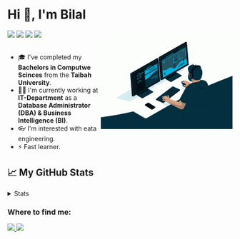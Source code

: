 <h1 align="left">Hi 👋, I'm Bilal</h1>

<img align='right' src="https://github.com/balturki/balturki/blob/main/coding.gif" width="295">

<div>
<img src="https://img.shields.io/badge/     -Database%20Administrator-red">
<img src="https://img.shields.io/badge/     -Business%20Intelligence-important">
<img src="https://img.shields.io/badge/     -Data%20Analytics-yellow">
<img src="https://img.shields.io/badge/     -Business%20Analyst-green">
</div>
</br>

- 🎓 I've  completed my **Bachelors in Computwe Scinces** from the **Taibah University**.
- 👨‍💼 I'm currently working at **IT-Department** as a **Database Administrator (DBA) & Business Intelligence (BI)**.
- 👓 I'm interested with eata engineering.
- ⚡️ Fast learner.


## 📈 My GitHub Stats

<details>
  <summary>Stats</summary>
  <p align="center"> <img src="https://github-readme-stats.vercel.app/api?username=balturki&show_icons=true&theme=algolia&count_private=true" alt="balturki" />
  <p align="center"> <img src="https://github-readme-stats.vercel.app/api/top-langs/?username=balturki&theme=algolia" alt="balturki" />
  </details>




<h3> Where to find me: </h3>
<div>
<a href="https://github.com/balturki">
<img src="https://img.shields.io/badge/GitHub-100000?style=for-the-badge&logo=github&logoColor=white">
</a>
<a href="https://www.linkedin.com/in/balturki/">
<img src="https://img.shields.io/badge/LinkedIn-0077B5?style=for-the-badge&logo=linkedin&logoColor=white">
</div>





<!--
**balturki/balturki** is a ✨ _special_ ✨ repository because its `README.md` (this file) appears on your GitHub profile.

Here are some ideas to get you started:

- 🔭 I’m currently working on ...
- 🌱 I’m currently learning ...
- 👯 I’m looking to collaborate on ...
- 🤔 I’m looking for help with ...
- 💬 Ask me about ...
- 📫 How to reach me: ...
- 😄 Pronouns: ...
- ⚡ Fun fact: ...
-->
